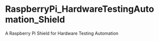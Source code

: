 # RaspberryPi_HardwareTestingAutomation_Shield
A Raspberry Pi Shield for Hardware Testing Automation
